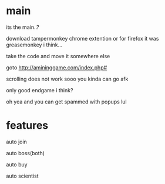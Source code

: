 # main
its the main..?

download tampermonkey chrome extention or for firefox it was greasemonkey i think...

take the code and move it somewhere else

goto http://amininggame.com/index.php#

scrolling does not work sooo you kinda can go afk 

only good endgame i think?

oh yea and you can get spammed with popups lul

# features

auto join

auto boss(both)

auto buy

auto scientist

